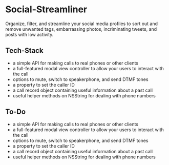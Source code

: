 # Social-Streamliner
Organize, filter, and streamline your social media profiles to sort out and remove unwanted tags, embarrassing photos, incriminating tweets, and posts with low activity.

## Tech-Stack

- a simple API for making calls to real phones or other clients
- a full-featured modal view controller to allow your users to interact with the call
- options to mute, switch to speakerphone, and send DTMF tones
- a property to set the caller ID
- a call record object containing useful information about a past call
- useful helper methods on NSString for dealing with phone numbers

## To-Do

- a simple API for making calls to real phones or other clients
- a full-featured modal view controller to allow your users to interact with the call
- options to mute, switch to speakerphone, and send DTMF tones
- a property to set the caller ID
- a call record object containing useful information about a past call
- useful helper methods on NSString for dealing with phone numbers
